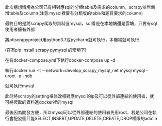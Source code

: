 此次構想情境為公司已有相對應sql的分類table及需求的column，scrapy並無新增table及column(注意:mysql裡要有分類版的table和題目要求的column)

最終目的是將scrapy爬取的資料進mysql，sql看是在本地端還是雲端，只要有sql使用者擁有外部

將pttscrapyproject用python3.7或pycharm就可執行，本機端就可執行

(在有pip install scrapy
                pymysql
                的環境下)
                
在有docker-compose.yml下執行docker-compose up -d

執行docker run -it --network=develop_scrapy_mysql_net mysql mysql -uroot -p -hdb

就可執行mysql

此時將scrapy的setting檔修改相對應mysql的ip及可以從外部連結的使用者，就可將爬取的資料進docker裡的mysql

最後因為開發方便，所以mysql可以從外部連結的使用者先用root，若是公司在執行會配發個只能SELECT,INSERT,UPDATE,DELETE,CREATE,DROP權限的admin









